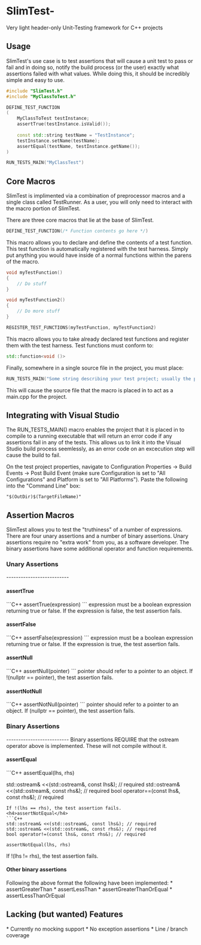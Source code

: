 SlimTest-
=========

Very light header-only Unit-Testing framework for C++ projects

<h2>Usage</h2>

SlimTest's use case is to test assertions that will cause a unit test to pass or fail and in doing so, notify the build process (or the user) exactly what assertions failed with what values. While doing this, it should be incredibly simple and easy to use.

```C++
#include "SlimTest.h"
#include "MyClassToTest.h"

DEFINE_TEST_FUNCTION
(
    MyClassToTest testInstance;
    assertTrue(testInstance.isValid());
    
    const std::string testName = "TestInstance";
    testInstance.setName(testName);
    assertEqual(testName, testInstance.getName());
)

RUN_TESTS_MAIN("MyClassTest")

```

<h2>Core Macros</h2>
SlimTest is implimented via a combination of preprocessor macros and a single class called TestRunner. As a user, you will only need to interact with the macro portion of SlimTest.

There are three core macros that lie at the base of SlimTest.

```C++
DEFINE_TEST_FUNCTION(/* Function contents go here */)
```

This macro allows you to declare and define the contents of a test function. This test function is automatically registered with the test harness. Simply put anything you would have inside of a normal functions within the parens of the macro.

```C++
void myTestFunction()
{
    // Do stuff
}

void myTestFunction2()
{
    // Do more stuff
}

REGISTER_TEST_FUNCTIONS(myTestFunction, myTestFunction2)
```

This macro allows you to take already declared test functions and register them with the test harness. Test functions must conform to:
```C++
std::function<void ()>
```

Finally, somewhere in a single source file in the project, you must place:
```C++
RUN_TESTS_MAIN("Some string describing your test project; usually the project name")
```

This will cause the source file that the macro is placed in to act as a main.cpp for the project.

<h2>Integrating with Visual Studio</h2>
The RUN_TESTS_MAIN() macro enables the project that it is placed in to compile to a running executable that will return an error code if any assertions fail in any of the tests. This allows us to link it into the Visual Studio build process seemlessly, as an error code on an excecution step will cause the build to fail.

On the test project properties, navigate to Configuration Properties -> Build Events -> Post Build Event (make sure Configuration is set to "All Configurations" and Platform is set to "All Platforms"). Paste the following into the "Command Line" box:
```
"$(OutDir)$(TargetFileName)"
```

<h2>Assertion Macros</h2>
SlimTest allows you to test the "truthiness" of a number of expressions. There are four unary assertions and a number of binary assertions. Unary assertions require no "extra work" from you, as a software developer. The binary assertions have some additional operator and function requirements.
<h3>Unary Assertions</h3>
--------------------------
<h4>assertTrue</h4>
```C++
assertTrue(expression)
```
expression must be a boolean expression returning true or false. If the expression is false, the test assertion fails.
<h4>assertFalse</h4>
```C++
assertFalse(expression)
```
expression must be a boolean expression returning true or false. If the expression is true, the test assertion fails.
<h4>assertNull</h4>
```C++
assertNull(pointer)
```
pointer should refer to a pointer to an object. If !(nullptr == pointer), the test assertion fails.
<h4>assertNotNull</h4>
```C++
assertNotNull(pointer)
```
pointer should refer to a pointer to an object. If (nullptr == pointer), the test assertion fails.
<h3>Binary Assertions</h3>
--------------------------
Binary assertions REQUIRE that the ostream operator above is implemented. These will not compile without it.
<h4>assertEqual</h4>
```C++
assertEqual(lhs, rhs)

std::ostream& <<(std::ostream&, const lhs&); // required
std::ostream& <<(std::ostream&, const rhs&); // required
bool operator==(const lhs&, const rhs&); // required
```
If !(lhs == rhs), the test assertion fails.
<h4>assertNotEqual</h4>
```C++
std::ostream& <<(std::ostream&, const lhs&); // required
std::ostream& <<(std::ostream&, const rhs&); // required
bool operator!=(const lhs&, const rhs&); // required

assertNotEqual(lhs, rhs)
```
If !(lhs != rhs), the test assertion fails.

<h4>Other binary assertions</h4>
Following the above format the following have been implemented:
* assertGreaterThan
* assertLessThan
* assertGreaterThanOrEqual
* assertLessThanOrEqual

<h2>Lacking (but wanted) Features</h2>
* Currently no mocking support
* No exception assertions
* Line / branch coverage







